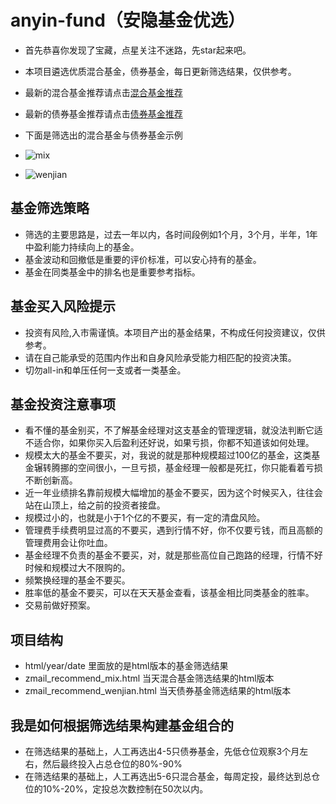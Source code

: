 # anyin-fund（安隐基金优选）
- 首先恭喜你发现了宝藏，点星关注不迷路，先star起来吧。
- 本项目遴选优质混合基金，债券基金，每日更新筛选结果，仅供参考。
- 最新的混合基金推荐请点击[混合基金推荐](https://htmlpreview.github.io/?https://github.com/jumper2014/anyin-fund/blob/main/zmail_recommend_mix.html)

- 最新的债券基金推荐请点击[债券基金推荐](https://htmlpreview.github.io/?https://github.com/jumper2014/anyin-fund/blob/main/zmail_recommend_wenjian.html)

- 下面是筛选出的混合基金与债券基金示例
- ![mix](https://user-images.githubusercontent.com/9908796/181139918-958b3f73-3d64-446a-8b76-77cff14bbc2a.png)
- ![wenjian](https://user-images.githubusercontent.com/9908796/181139929-a54fc3bc-e25d-41c7-a183-b08a86221b1b.png)

## 基金筛选策略
- 筛选的主要思路是，过去一年以内，各时间段例如1个月，3个月，半年，1年中盈利能力持续向上的基金。
- 基金波动和回撤低是重要的评价标准，可以安心持有的基金。
- 基金在同类基金中的排名也是重要参考指标。

## 基金买入风险提示
- 投资有风险,入市需谨慎。本项目产出的基金结果，不构成任何投资建议，仅供参考。
- 请在自己能承受的范围内作出和自身风险承受能力相匹配的投资决策。
- 切勿all-in和单压任何一支或者一类基金。

## 基金投资注意事项
- 看不懂的基金别买，不了解基金经理对这支基金的管理逻辑，就没法判断它适不适合你，如果你买入后盈利还好说，如果亏损，你都不知道该如何处理。
- 规模太大的基金不要买，对，我说的就是那种规模超过100亿的基金，这类基金辗转腾挪的空间很小，一旦亏损，基金经理一般都是死扛，你只能看着亏损不断创新高。
- 近一年业绩排名靠前规模大幅增加的基金不要买，因为这个时候买入，往往会站在山顶上，给之前的投资者接盘。
- 规模过小的，也就是小于1个亿的不要买，有一定的清盘风险。
- 管理费手续费明显过高的不要买，遇到行情不好，你不仅要亏钱，而且高额的管理费用会让你吐血。
- 基金经理不负责的基金不要买，对，就是那些高位自己跑路的经理，行情不好时候和规模过大不限购的。
- 频繁换经理的基金不要买。
- 胜率低的基金不要买，可以在天天基金查看，该基金相比同类基金的胜率。
- 交易前做好预案。

## 项目结构
- html/year/date 里面放的是html版本的基金筛选结果
- zmail_recommend_mix.html 当天混合基金筛选结果的html版本
- zmail_recommend_wenjian.html 当天债券基金筛选结果的html版本

## 我是如何根据筛选结果构建基金组合的
- 在筛选结果的基础上，人工再选出4-5只债券基金，先低仓位观察3个月左右，然后最终投入占总仓位的80%-90%
- 在筛选结果的基础上，人工再选出5-6只混合基金，每周定投，最终达到总仓位的10%-20%，定投总次数控制在50次以内。






